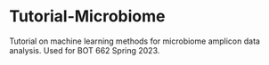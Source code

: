 # Tutorial-Microbiome
Tutorial on machine learning methods for microbiome amplicon data analysis. Used for BOT 662 Spring 2023.
